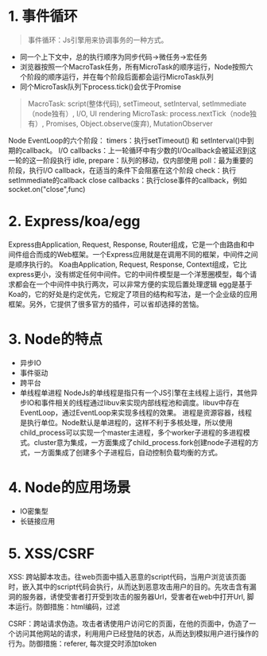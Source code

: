 # 1. 事件循环
>事件循环：Js引擎用来协调事务的一种方式。

* 同一个上下文中，总的执行顺序为同步代码->微任务->宏任务
* 浏览器按照一个MacroTask任务，所有MicroTask的顺序运行，Node按照六个阶段的顺序运行，并在每个阶段后面都会运行MicroTask队列
* 同个MicroTask队列下process.tick()会优于Promise


> MacroTask: script(整体代码), setTimeout, setInterval, setImmediate（node独有）, I/O, UI rendering
MicroTask: process.nextTick（node独有）, Promises, Object.observe(废弃), MutationObserver

Node EventLoop的六个阶段：
timers：执行setTimeout() 和 setInterval()中到期的callback。
I/O callbacks：上一轮循环中有少数的I/Ocallback会被延迟到这一轮的这一阶段执行
idle, prepare：队列的移动，仅内部使用
poll：最为重要的阶段，执行I/O callback，在适当的条件下会阻塞在这个阶段
check：执行setImmediate的callback
close callbacks：执行close事件的callback，例如socket.on("close",func)

# 2. Express/koa/egg
Express由Application, Request, Response, Router组成，它是一个由路由和中间件组合而成的Web框架。一个Express应用就是在调用不同的框架，中间件之间是顺序执行的。
Koa由Application, Request, Response, Context组成，它比express更小，没有绑定任何中间件。它的中间件模型是一个洋葱圈模型，每个请求都会在一个中间件中执行两次，可以非常方便的实现后置处理逻辑
egg是基于Koa的，它的好处是约定优先，它规定了项目的结构和写法，是一个企业级的应用框架。另外，它提供了很多官方的插件，可以省却选择的苦恼。

# 3. Node的特点
* 异步IO
* 事件驱动
* 跨平台
* 单线程单进程
NodeJs的单线程是指只有一个JS引擎在主线程上运行，其他异步IO和事件相关的线程通过libuv来实现内部线程池和调度。libuv中存在EventLoop，通过EventLoop来实现多线程的效果。
进程是资源容器，线程是执行单位。Node默认是单进程的，这样不利于多核处理，所以使用child_process可以实现一个master主进程，多个worker子进程的多进程模式。cluster意为集成，一方面集成了child_process.fork创建node子进程的方式，一方面集成了创建多个子进程后，自动控制负载均衡的方式。

# 4. Node的应用场景
* IO密集型
* 长链接应用

# 5. XSS/CSRF
XSS: 跨站脚本攻击。往web页面中插入恶意的script代码，当用户浏览该页面时，嵌入其中的script代码会执行，从而达到恶意攻击用户的目的。先攻击含有漏洞的服务器，诱使受害者打开受到攻击的服务器Url，受害者在web中打开Url, 脚本运行。防御措施：html编码，过滤

CSRF：跨站请求伪造。攻击者诱使用户访问它的页面，在他的页面中，伪造了一个访问其他网站的请求，利用用户已经登陆的状态，从而达到模拟用户进行操作的行为。防御措施：referer, 每次提交时添加token




